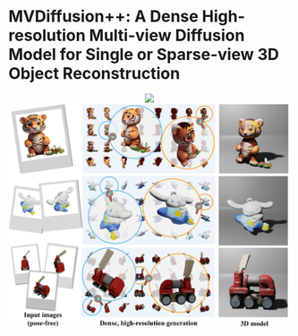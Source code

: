# MVDiffusion++: A Dense High-resolution Multi-view Diffusion Model for Single or Sparse-view 3D Object Reconstruction

<div align="center">
  <img width="800" src="assets/demo.gif">
</div>

<div align="center">
  <img width="800" src="assets/teaser.pdf">
</div>
